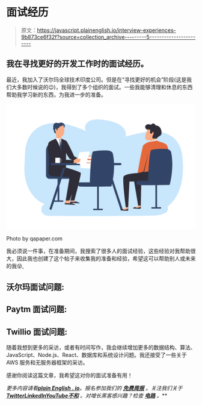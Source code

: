 # 面试经历

> 原文：<https://javascript.plainenglish.io/interview-experiences-9b873ce6f32f?source=collection_archive---------5----------------------->

## 我在寻找更好的开发工作时的面试经历。

最近，我加入了沃尔玛全球技术印度公司。但是在“寻找更好的机会”阶段(这是我们大多数时候说的😉)，我得到了多个组织的面试。一些我能够清理和休息的东西帮助我学习新的东西，为我进一步的准备。

![](img/4271439cac46c697511e0644bf5747ef.png)

Photo by qapaper.com

我必须说一件事，在准备期间，我搜索了很多人的面试经验，这些经验对我帮助很大，因此我也创建了这个帖子来收集我的准备和经验，希望这可以帮助别人或未来的我😝,

## 沃尔玛面试问题:

## Paytm 面试问题:

## Twillio 面试问题:

随着我想到更多的采访，或者有时间写作，我会继续增加更多的数据结构、算法、JavaScript、Node.js、React、数据库和系统设计问题。我还接受了一些关于 AWS 服务和无服务器框架的采访。

感谢你阅读这篇文章，我希望这对你的面试准备有用！

*更多内容请看*[***plain English . io***](https://plainenglish.io/)*。报名参加我们的* [***免费周报***](http://newsletter.plainenglish.io/) *。关注我们关于*[***Twitter***](https://twitter.com/inPlainEngHQ)[***LinkedIn***](https://www.linkedin.com/company/inplainenglish/)*[***YouTube***](https://www.youtube.com/channel/UCtipWUghju290NWcn8jhyAw)*[***不和***](https://discord.gg/GtDtUAvyhW) *。对增长黑客感兴趣？检查* [***电路***](https://circuit.ooo/) *。***